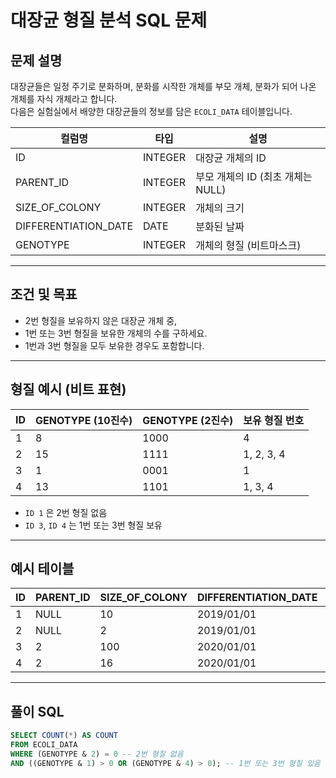 # 대장균 형질 분석 SQL 문제

## 문제 설명

대장균들은 일정 주기로 분화하며, 분화를 시작한 개체를 부모 개체, 분화가 되어 나온 개체를 자식 개체라고 합니다.  
다음은 실험실에서 배양한 대장균들의 정보를 담은 `ECOLI_DATA` 테이블입니다.  

| 컬럼명              | 타입    | 설명                     |
|---------------------|---------|--------------------------|
| ID                  | INTEGER | 대장균 개체의 ID         |
| PARENT_ID           | INTEGER | 부모 개체의 ID (최초 개체는 NULL) |
| SIZE_OF_COLONY       | INTEGER | 개체의 크기              |
| DIFFERENTIATION_DATE | DATE    | 분화된 날짜              |
| GENOTYPE             | INTEGER | 개체의 형질 (비트마스크) |

---

## 조건 및 목표

- 2번 형질을 보유하지 않은 대장균 개체 중,  
- 1번 또는 3번 형질을 보유한 개체의 수를 구하세요.  
- 1번과 3번 형질을 모두 보유한 경우도 포함합니다.

---

## 형질 예시 (비트 표현)

| ID | GENOTYPE (10진수) | GENOTYPE (2진수) | 보유 형질 번호  |
|----|-------------------|------------------|-----------------|
| 1  | 8                 | 1000             | 4               |
| 2  | 15                | 1111             | 1, 2, 3, 4      |
| 3  | 1                 | 0001             | 1               |
| 4  | 13                | 1101             | 1, 3, 4         |

- `ID 1` 은 2번 형질 없음  
- `ID 3`, `ID 4` 는 1번 또는 3번 형질 보유

---

## 예시 테이블

| ID | PARENT_ID | SIZE_OF_COLONY | DIFFERENTIATION_DATE | GENOTYPE |
|----|-----------|----------------|----------------------|----------|
| 1  | NULL      | 10             | 2019/01/01           | 8        |
| 2  | NULL      | 2              | 2019/01/01           | 15       |
| 3  | 2         | 100            | 2020/01/01           | 1        |
| 4  | 2         | 16             | 2020/01/01           | 13       |

---

## 풀이 SQL

```sql
SELECT COUNT(*) AS COUNT
FROM ECOLI_DATA
WHERE (GENOTYPE & 2) = 0 -- 2번 형질 없음
AND ((GENOTYPE & 1) > 0 OR (GENOTYPE & 4) > 0); -- 1번 또는 3번 형질 있음

